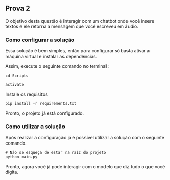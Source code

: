 ## Prova 2 

O objetivo desta questão é interagir com um chatbot onde você insere textos e ele retorna a mensagem que você escreveu em áudio. 


### Como configurar a solução 

Essa solução é bem simples, então para configurar só basta ativar a máquina virtual e instalar as dependências. 

Assim, execute o seguinte comando no terminal : 

```
cd Scripts
```
```
activate
```

Instale os requisitos 

```
pip install -r requirements.txt
```

Pronto, o projeto já está configurado.


### Como utilizar a solução 

Após realizar a configuração já é possível utilizar a solução com o seguinte comando. 

```
# Não se esqueça de estar na raíz do projeto
python main.py 
```

Pronto, agora você já pode interagir com o modelo que diz tudo o que você digita. 




